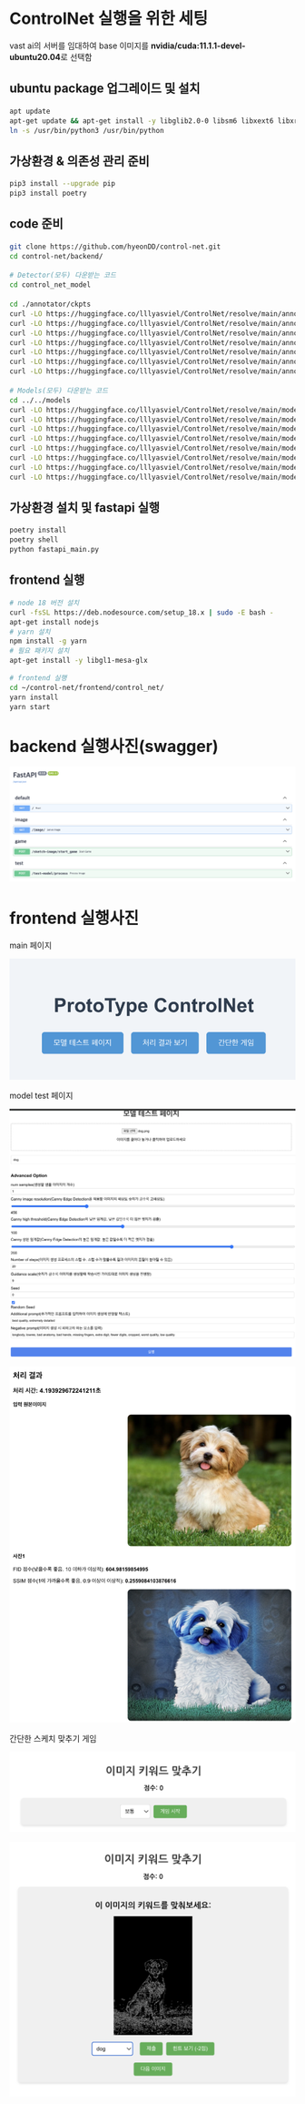 # ControlNet 실행을 위한 세팅

vast ai의 서버를 임대하여 base 이미지를 **nvidia/cuda:11.1.1-devel-ubuntu20.04**로 선택함

## ubuntu package 업그레이드 및 설치

```sh
apt update
apt-get update && apt-get install -y libglib2.0-0 libsm6 libxext6 libxrender1
ln -s /usr/bin/python3 /usr/bin/python
```

## 가상환경 & 의존성 관리 준비

```sh
pip3 install --upgrade pip
pip3 install poetry
```

## code 준비

```sh
git clone https://github.com/hyeonDD/control-net.git
cd control-net/backend/

# Detector(모두) 다운받는 코드
cd control_net_model

cd ./annotator/ckpts
curl -LO https://huggingface.co/lllyasviel/ControlNet/resolve/main/annotator/ckpts/body_pose_model.pth
curl -LO https://huggingface.co/lllyasviel/ControlNet/resolve/main/annotator/ckpts/dpt_hybrid-midas-501f0c75.pt
curl -LO https://huggingface.co/lllyasviel/ControlNet/resolve/main/annotator/ckpts/hand_pose_model.pth
curl -LO https://huggingface.co/lllyasviel/ControlNet/resolve/main/annotator/ckpts/mlsd_large_512_fp32.pth
curl -LO https://huggingface.co/lllyasviel/ControlNet/resolve/main/annotator/ckpts/mlsd_tiny_512_fp32.pth
curl -LO https://huggingface.co/lllyasviel/ControlNet/resolve/main/annotator/ckpts/network-bsds500.pth
curl -LO https://huggingface.co/lllyasviel/ControlNet/resolve/main/annotator/ckpts/upernet_global_small.pth

# Models(모두) 다운받는 코드
cd ../../models
curl -LO https://huggingface.co/lllyasviel/ControlNet/resolve/main/models/control_sd15_canny.pth
curl -LO https://huggingface.co/lllyasviel/ControlNet/resolve/main/models/control_sd15_depth.pth
curl -LO https://huggingface.co/lllyasviel/ControlNet/resolve/main/models/control_sd15_hed.pth
curl -LO https://huggingface.co/lllyasviel/ControlNet/resolve/main/models/control_sd15_mlsd.pth
curl -LO https://huggingface.co/lllyasviel/ControlNet/resolve/main/models/control_sd15_normal.pth
curl -LO https://huggingface.co/lllyasviel/ControlNet/resolve/main/models/control_sd15_openpose.pth
curl -LO https://huggingface.co/lllyasviel/ControlNet/resolve/main/models/control_sd15_scribble.pth
curl -LO https://huggingface.co/lllyasviel/ControlNet/resolve/main/models/control_sd15_seg.pth
```

## 가상환경 설치 및 fastapi 실행

```sh
poetry install
poetry shell
python fastapi_main.py
```

## frontend 실행

```sh
# node 18 버전 설치
curl -fsSL https://deb.nodesource.com/setup_18.x | sudo -E bash -
apt-get install nodejs
# yarn 설치
npm install -g yarn
# 필요 패키지 설치
apt-get install -y libgl1-mesa-glx
```

```sh
# frontend 실행
cd ~/control-net/frontend/control_net/
yarn install
yarn start
```

# backend 실행사진(swagger)

![swagger ui](images_readme/fastapi_swagger.png)

# frontend 실행사진

main 페이지

![front main page](images_readme/frontend_main.png)

model test 페이지

![front model test page](images_readme/frontend_model_test1.png)

![front model test page](images_readme/frontend_model_test2.png)

간단한 스케치 맞추기 게임

![front model test page](images_readme/frontend_game1.png)

![front model test page](images_readme/frontend_game2.png)
